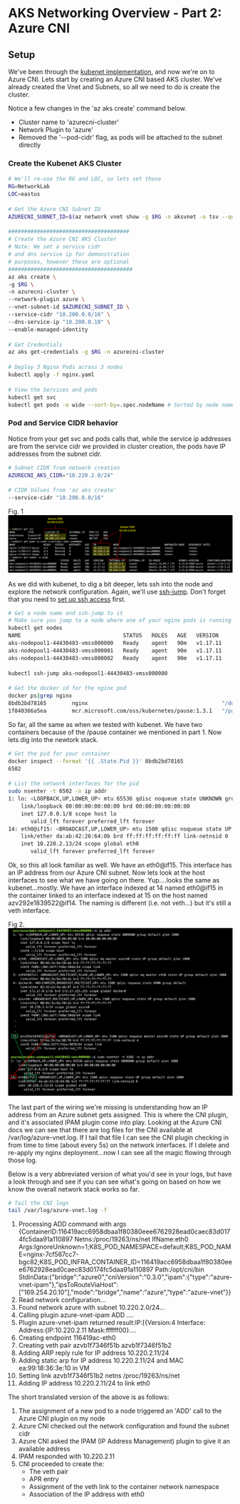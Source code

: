 
# AKS Networking Overview - Part 2: Azure CNI

## Setup
We've been through the [kubenet implementation](./part1-kubenet.md), and now we're on to Azure CNI. Lets start by creating an Azure CNI based AKS cluster. We've already created the Vnet and Subnets, so all we need to do is create the cluster.

Notice a few changes in the 'az aks create' command below.

* Cluster name to 'azurecni-cluster'
* Network Plugin to 'azure'
* Removed the '--pod-cidr' flag, as pods will be attached to the subnet directly

### Create the Kubenet AKS Cluster
```bash
# We'll re-use the RG and LOC, so lets set those
RG=NetworkLab
LOC=eastus

# Get the Azure CNI Subnet ID
AZURECNI_SUBNET_ID=$(az network vnet show -g $RG -n aksvnet -o tsv --query "subnets[?name=='azurecni'].id")

######################################
# Create the Azure CNI AKS Cluster
# Note: We set a service cidr
# and dns service ip for demonstration
# purposes, however these are optional
#######################################
az aks create \
-g $RG \
-n azurecni-cluster \
--network-plugin azure \
--vnet-subnet-id $AZURECNI_SUBNET_ID \
--service-cidr "10.200.0.0/16" \
--dns-service-ip "10.200.0.10" \
--enable-managed-identity

# Get Credentials
az aks get-credentials -g $RG -n azurecni-cluster

# Deploy 3 Nginx Pods across 3 nodes
kubectl apply -f nginx.yaml

# View the Services and pods
kubectl get svc
kubectl get pods -o wide --sort-by=.spec.nodeName # Sorted by node name
```

### Pod and Service CIDR behavior

Notice from your get svc and pods calls that, while the service ip addresses are from the service cidr we provided in cluster creation, the pods have IP addresses from the subnet cidr.

```bash
# Subnet CIDR from network creation
AZURECNI_AKS_CIDR="10.220.2.0/24"

# CIDR Values from 'az aks create'
--service-cidr "10.200.0.0/16"
```

Fig. 1
![Services and Pods](./images/azurecnisvcpods.png)

As we did with kubenet, to dig a bit deeper, lets ssh into the node and explore the network configuration. Again, we'll use [ssh-jump](https://github.com/yokawasa/kubectl-plugin-ssh-jump/blob/master/README.md). Don't forget that you need to [set up ssh access](https://docs.microsoft.com/en-us/azure/aks/ssh) first.

```bash
# Get a node name and ssh-jump to it
# Make sure you jump to a node where one of your nginx pods is running
kubectl get nodes
NAME                                STATUS   ROLES   AGE   VERSION
aks-nodepool1-44430483-vmss000000   Ready    agent   90m   v1.17.11
aks-nodepool1-44430483-vmss000001   Ready    agent   90m   v1.17.11
aks-nodepool1-44430483-vmss000002   Ready    agent   90m   v1.17.11

kubectl ssh-jump aks-nodepool1-44430483-vmss000000

# Get the docker id for the nginx pod
docker ps|grep nginx
8bdb2bd78165        nginx                                          "/docker-entrypoint.…"   26 minutes ago      Up 26 minutes                           k8s_nginx_nginx-7cf567cc7-5pvnj_default_56899928-244b-485e-846b-5302430a0c45_0
1f840366a5ea        mcr.microsoft.com/oss/kubernetes/pause:1.3.1   "/pause"                 26 minutes ago      Up 26 minutes                           k8s_POD_nginx-7cf567cc7-5pvnj_default_56899928-244b-485e-846b-5302430a0c45_0
```

So far, all the same as when we tested with kubenet. We have two containers because of the /pause container we mentioned in part 1. Now lets dig into the newtork stack.

```bash
# Get the pid for your container
docker inspect --format '{{ .State.Pid }}' 8bdb2bd78165
6502

# List the network interfaces for the pid
sudo nsenter -t 6502 -n ip addr
1: lo: <LOOPBACK,UP,LOWER_UP> mtu 65536 qdisc noqueue state UNKNOWN group default qlen 1000
    link/loopback 00:00:00:00:00:00 brd 00:00:00:00:00:00
    inet 127.0.0.1/8 scope host lo
       valid_lft forever preferred_lft forever
14: eth0@if15: <BROADCAST,UP,LOWER_UP> mtu 1500 qdisc noqueue state UP group default qlen 1000
    link/ether da:ab:42:26:64:0b brd ff:ff:ff:ff:ff:ff link-netnsid 0
    inet 10.220.2.13/24 scope global eth0
       valid_lft forever preferred_lft forever
```

Ok, so this all look familiar as well. We have an eth0@if15. This interface has an IP address from our Azure CNI subnet. Now lets look at the host interfaces to see what we have going on there. Yup....looks the same as kubenet...mostly. We have an interface indexed at 14 named eth0@if15 in the container linked to an interface indexed at 15 on the host named azv292e1839522@if14. The naming is different (i.e. not veth...) but it's still a veth interface.

Fig 2.
![veth link](./images/cni-vethlink.png)

The last part of the wiring we're missing is understanding how an IP address from an Azure subnet gets assigned. This is where the CNI plugin, and it's associated IPAM plugin come into play. Looking at the Azure CNI docs we can see that there are log files for the CNI available at /var/log/azure-vnet.log. If I tail that file I can see the CNI plugin checking in from time to time (about every 5s) on the network interfaces. If I delete and re-apply my nginx deployment...now I can see all the magic flowing through those log.

Below is a very abbreviated version of what you'd see in your logs, but have a look through and see if you can see what's going on based on how we know the overall network stack works so far.

```bash
# Tail the CNI logs
tail /var/log/azure-vnet.log -f
```

1. Processing ADD command with args {ContainerID:116419acc6958dbaa1f80380eee6762928ead0caec83d0174fc5daa91a110897 Netns:/proc/19263/ns/net IfName:eth0 Args:IgnoreUnknown=1;K8S_POD_NAMESPACE=default;K8S_POD_NAME=nginx-7cf567cc7-bgc82;K8S_POD_INFRA_CONTAINER_ID=116419acc6958dbaa1f80380eee6762928ead0caec83d0174fc5daa91a110897 Path:/opt/cni/bin StdinData:{"bridge":"azure0","cniVersion":"0.3.0","ipam":{"type":"azure-vnet-ipam"},"ipsToRouteViaHost":["169.254.20.10"],"mode":"bridge","name":"azure","type":"azure-vnet"}}
1. Read network configuration...
1. Found network azure with subnet 10.220.2.0/24...
1. Calling plugin azure-vnet-ipam ADD ....
1. Plugin azure-vnet-ipam returned result:IP:[{Version:4 Interface:<nil> Address:{IP:10.220.2.11 Mask:ffffff00}....
1. Creating endpoint 116419ac-eth0
1. Creating veth pair azvb1f7346f51b azvb1f7346f51b2
1. Adding ARP reply rule for IP address 10.220.2.11/24
1. Adding static arp for IP address 10.220.2.11/24 and MAC ea:99:18:36:3e:10 in VM
1. Setting link azvb1f7346f51b2 netns /proc/19263/ns/net
1. Adding IP address 10.220.2.11/24 to link eth0

The short translated version of the above is as follows:

1. The assignment of a new pod to a node triggered an 'ADD' call to the Azure CNI plugin on my node
1. Azure CNI checked out the network configuration and found the subnet cidr
1. Azure CNI asked the IPAM (IP Address Management) plugin to give it an available address
1. IPAM responded with 10.220.2.11
1. CNI proceeded to create the:
    * The veth pair
    * APR entry
    * Assignment of the veth link to the container network namespace
    * Association of the IP address with eth0

 
